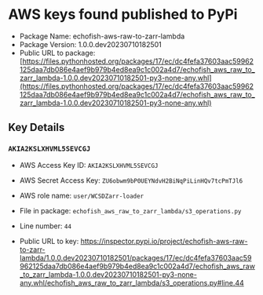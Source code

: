 # AWS keys found published to PyPi

* Package Name: echofish-aws-raw-to-zarr-lambda
* Package Version: 1.0.0.dev20230710182501
* Public URL to package: [https://files.pythonhosted.org/packages/17/ec/dc4fefa37603aac59962125daa7db086e4aef9b979b4ed8ea9c1c002a4d7/echofish_aws_raw_to_zarr_lambda-1.0.0.dev20230710182501-py3-none-any.whl](https://files.pythonhosted.org/packages/17/ec/dc4fefa37603aac59962125daa7db086e4aef9b979b4ed8ea9c1c002a4d7/echofish_aws_raw_to_zarr_lambda-1.0.0.dev20230710182501-py3-none-any.whl)

## Key Details

### `AKIA2KSLXHVML5SEVCGJ`

* AWS Access Key ID: `AKIA2KSLXHVML5SEVCGJ`
* AWS Secret Access Key: `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` 
* AWS role name: `user/WCSDZarr-loader`
* File in package: `echofish_aws_raw_to_zarr_lambda/s3_operations.py`
* Line number: `44`

* Public URL to key: https://inspector.pypi.io/project/echofish-aws-raw-to-zarr-lambda/1.0.0.dev20230710182501/packages/17/ec/dc4fefa37603aac59962125daa7db086e4aef9b979b4ed8ea9c1c002a4d7/echofish_aws_raw_to_zarr_lambda-1.0.0.dev20230710182501-py3-none-any.whl/echofish_aws_raw_to_zarr_lambda/s3_operations.py#line.44


